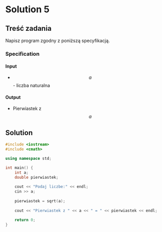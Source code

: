 # Solution 5

## Treść zadania

Napisz program zgodny z poniższą specyfikacją.

### Specification

#### Input

* $$a$$ - liczba naturalna

#### Output

* Pierwiastek z $$a$$

## Solution

```cpp
#include <iostream>
#include <cmath>

using namespace std;

int main() {
    int a;
    double pierwiastek;
    
    cout << "Podaj liczbe:" << endl;
    cin >> a;
    
    pierwiastek = sqrt(a);
    
    cout << "Pierwiastek z " << a << " = " << pierwiastek << endl;
    
    return 0;
}
```
